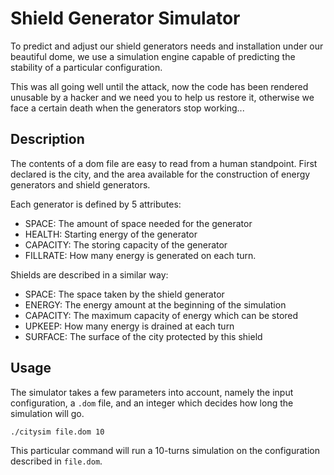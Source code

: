# Shield Generator Simulator

To predict and adjust our shield generators needs and installation under our
beautiful dome, we use a simulation engine capable of predicting the stability
of a particular configuration.

This was all going well until the attack, now the code has been rendered unusable
by a hacker and we need you to help us restore it, otherwise we face a certain death
when the generators stop working...

## Description

The contents of a dom file are easy to read from a human standpoint.
First declared is the city, and the area available for the construction of energy
generators and shield generators.

Each generator is defined by 5 attributes:

* SPACE: The amount of space needed for the generator
* HEALTH: Starting energy of the generator
* CAPACITY: The storing capacity of the generator
* FILLRATE: How many energy is generated on each turn.

Shields are described in a similar way:

* SPACE: The space taken by the shield generator
* ENERGY: The energy amount at the beginning of the simulation
* CAPACITY: The maximum capacity of energy which can be stored
* UPKEEP: How many energy is drained at each turn
* SURFACE: The surface of the city protected by this shield

## Usage

The simulator takes a few parameters into account, namely the input configuration, a
`.dom` file, and an integer which decides how long the simulation will go.

	./citysim file.dom 10

This particular command will run a 10-turns simulation on the configuration described in
`file.dom`.
